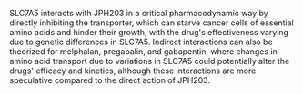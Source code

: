 SLC7A5 interacts with JPH203 in a critical pharmacodynamic way by directly inhibiting the transporter, which can starve cancer cells of essential amino acids and hinder their growth, with the drug's effectiveness varying due to genetic differences in SLC7A5. Indirect interactions can also be theorized for melphalan, pregabalin, and gabapentin, where changes in amino acid transport due to variations in SLC7A5 could potentially alter the drugs' efficacy and kinetics, although these interactions are more speculative compared to the direct action of JPH203.